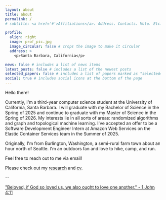 ```yaml
---
layout: about
title: about
permalink: /
# subtitle: <a href='#'>Affiliations</a>. Address. Contacts. Moto. Etc.

profile:
  align: right
  image: prof_pic.jpg
  image_circular: false # crops the image to make it circular
  address: >
    <p>Santa Barbara, California</p>

news: false # includes a list of news items
latest_posts: false # includes a list of the newest posts
selected_papers: false # includes a list of papers marked as "selected={true}"
social: true # includes social icons at the bottom of the page
---
```


Hello there!

Currently, I'm a third-year computer science student at the University of California, Santa Barbara. I will graduate with my Bachelor of Science in the Spring of 2025 and continue to graduate with my Master of Science in the Spring of 2026. My interests lie in all sorts of areas: randomized algorithms and graph and topological machine learning. I've accepted an offer to be a Software Development Engineer Intern at Amazon Web Services on the Elastic Container Services team in the Summer of 2025.

Originally, I'm from Burlington, Washington, a semi-rural farm town about an hour north of Seattle. I'm an outdoors fan and love to hike, camp, and run.

Feel free to reach out to me via email!

Please check out my [research](/research) and [cv](/cv).

--

["Beloved, if God so loved us, we also ought to love one another." - 1 John 4:11](https://www.bible.com/bible/59/1jn.4.11)

<!-- I am currently working on a few projects, which you can find on my [projects page](/projects). I am also working on a few papers, which you can find on my [papers page](/papers). I am also working on a few other things, which you can find on my [other page](/other). -->
